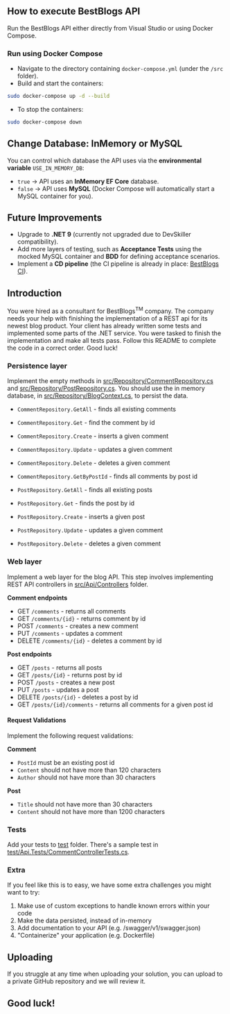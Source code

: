 ## How to execute BestBlogs API

Run the BestBlogs API either directly from Visual Studio or using Docker Compose.

### Run using Docker Compose
- Navigate to the directory containing `docker-compose.yml` (under the `/src` folder).
- Build and start the containers:
```bash
sudo docker-compose up -d --build
```

- To stop the containers:
```bash
sudo docker-compose down
```

## Change Database: InMemory or MySQL

You can control which database the API uses via the **environmental variable** `USE_IN_MEMORY_DB`:

- `true` → API uses an **InMemory EF Core** database.
- `false` → API uses **MySQL** (Docker Compose will automatically start a MySQL container for you).

## Future Improvements

- Upgrade to **.NET 9** (currently not upgraded due to DevSkiller compatibility).  
- Add more layers of testing, such as **Acceptance Tests** using the mocked MySQL container and **BDD** for defining acceptance scenarios.  
- Implement a **CD pipeline** (the CI pipeline is already in place: [BestBlogs CI](https://github.com/julia-dias/best-blogs)).

## Introduction
You were hired as a consultant for BestBlogs<sup>TM</sup> company. The company 
needs your help with finishing the implementation of a REST api for its newest blog product.
Your client has already written some tests and implemented some parts of the .NET service. You were tasked to finish 
the implementation and make all tests pass. Follow this README to complete the code in a correct order. Good luck!


### Persistence layer
Implement the empty methods in [src/Repository/CommentRepository.cs](src/Repository/CommentRepository.cs) and [src/Repository/PostRepository.cs](src/Repository/CommentRepository.cs).
You should use the in memory database, in [src/Repository/BlogContext.cs](src/Repository/BlogContext.cs), to persist the data.

- `CommentRepository.GetAll` - finds all existing comments
- `CommentRepository.Get` - find the comment by id
- `CommentRepository.Create` - inserts a given comment
- `CommentRepository.Update` - updates a given comment
- `CommentRepository.Delete` - deletes a given comment
- `CommentRepository.GetByPostId` - finds all comments by post id


- `PostRepository.GetAll` - finds all existing posts
- `PostRepository.Get` - finds the post by id
- `PostRepository.Create` - inserts a given post
- `PostRepository.Update` - updates a given comment
- `PostRepository.Delete` - deletes a given comment

### Web layer
Implement a web layer for the blog API. This step involves implementing REST API controllers in [src/Api/Controllers](src/Api/Controllers) folder.

**Comment endpoints**

- GET `/comments` - returns all comments
- GET `/comments/{id}` - returns comment by id
- POST `/comments` - creates a new comment
- PUT `/comments` - updates a comment
- DELETE `/comments/{id}` - deletes a comment by id

**Post endpoints**

- GET `/posts` - returns all posts
- GET `/posts/{id}` - returns post by id
- POST `/posts` - creates a new post
- PUT `/posts` - updates a post
- DELETE `/posts/{id}` - deletes a post by id
- GET `/posts/{id}/comments` - returns all comments for a given post id

#### Request Validations
Implement the following request validations:

**Comment**

- `PostId` must be an existing post id
- `Content` should not have more than 120 characters
- `Author` should not have more than 30 characters

**Post**

- `Title` should not have more than 30 characters
- `Content` should not have more than 1200 characters

### Tests
Add your tests to [test](test) folder. 
There's a sample test in [test/Api.Tests/CommentControllerTests.cs](test/Api.Tests/CommentControllerTests.cs).

### Extra
If you feel like this is to easy, we have some extra challenges you might want to try:

1. Make use of custom exceptions to handle known errors within your code
2. Make the data persisted, instead of in-memory
3. Add documentation to your API (e.g. /swagger/v1/swagger.json)
4. "Containerize" your application (e.g. Dockerfile)

## Uploading
If you struggle at any time when uploading your solution, you can upload to a private GitHub repository and we will review it.

## Good luck!
